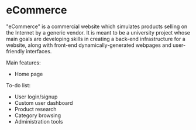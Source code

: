 # eCommerce

"eCommerce" is a commercial website which simulates products selling on the Internet by a generic vendor. It is meant to be a university project whose main goals are developing skills in creating a back-end infrastructure for a website, along with front-end dynamically-generated webpages and user-friendly interfaces.

Main features:

 - Home page

To-do list:

 - User login/signup
 - Custom user dashboard
 - Product research
 - Category browsing
 - Administration tools
